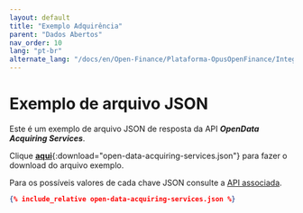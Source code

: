 ```yaml
---
layout: default
title: "Exemplo Adquirência"
parent: "Dados Abertos"
nav_order: 10
lang: "pt-br"
alternate_lang: "/docs/en/Open-Finance/Plataforma-OpusOpenFinance/Integração/apis-dados-abertos/DadosAbertos-Acquiring/"
---
```


# Exemplo de arquivo JSON

Este é um exemplo de arquivo JSON de resposta da API ***OpenData Acquiring Services***.

Clique [**aqui**](open-data-acquiring-services.json){:download="open-data-acquiring-services.json"} para fazer o download do arquivo exemplo.
 
Para os possíveis valores de cada chave JSON consulte a [API associada][Link-API].

```json
{% include_relative open-data-acquiring-services.json %}
```

[Link-API]: ../../../../swagger-ui/index.html?api=open-data-acquiring
